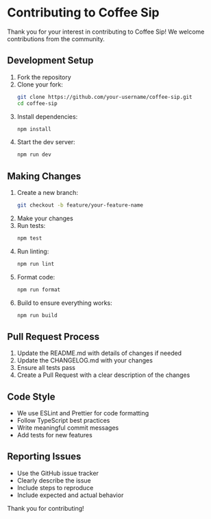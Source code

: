 # Contributing to Coffee Sip

Thank you for your interest in contributing to Coffee Sip! We welcome contributions from the community.

## Development Setup

1. Fork the repository
2. Clone your fork:
   ```bash
   git clone https://github.com/your-username/coffee-sip.git
   cd coffee-sip
   ```
3. Install dependencies:
   ```bash
   npm install
   ```
4. Start the dev server:
   ```bash
   npm run dev
   ```

## Making Changes

1. Create a new branch:
   ```bash
   git checkout -b feature/your-feature-name
   ```
2. Make your changes
3. Run tests:
   ```bash
   npm test
   ```
4. Run linting:
   ```bash
   npm run lint
   ```
5. Format code:
   ```bash
   npm run format
   ```
6. Build to ensure everything works:
   ```bash
   npm run build
   ```

## Pull Request Process

1. Update the README.md with details of changes if needed
2. Update the CHANGELOG.md with your changes
3. Ensure all tests pass
4. Create a Pull Request with a clear description of the changes

## Code Style

- We use ESLint and Prettier for code formatting
- Follow TypeScript best practices
- Write meaningful commit messages
- Add tests for new features

## Reporting Issues

- Use the GitHub issue tracker
- Clearly describe the issue
- Include steps to reproduce
- Include expected and actual behavior

Thank you for contributing!
